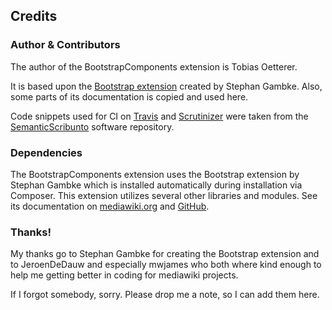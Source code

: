 ## Credits

### Author & Contributors

The author of the BootstrapComponents extension is Tobias Oetterer.

It is based upon the [Bootstrap extension][ExtensionBootstrap] created
by Stephan Gambke. Also, some parts of its documentation is copied and
used here.

Code snippets used for CI on [Travis] and [Scrutinizer] were taken from
the [SemanticScribunto] software repository.

### Dependencies

The BootstrapComponents extension uses the Bootstrap extension by
Stephan Gambke which is installed automatically during installation via
Composer. This extension utilizes several other libraries and modules.
See its documentation on [mediawiki.org][ExtensionBootstrap] and
[GitHub][GitHub].

### Thanks!

My thanks go to Stephan Gambke for creating the Bootstrap extension and to
JeroenDeDauw and especially mwjames who both where kind enough to help me
getting better in coding for mediawiki projects.

If I forgot somebody, sorry. Please drop me a note, so I can add them here.


[ExtensionBootstrap]: https://www.mediawiki.org/wiki/Extension:Bootstrap
[GitHub]: https://github.com/cmln/mw-bootstrap
[Travis]: https://travis-ci.org
[Scrutinizer]: https://scrutinizer-ci.com
[SemanticScribunto]: https://github.com/SemanticMediaWiki/SemanticScribunto